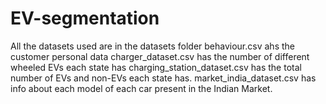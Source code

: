 # EV-segmentation
All the datasets used are in the datasets folder
behaviour.csv ahs the customer personal data
charger_dataset.csv has the number of different wheeled EVs each state has
charging_station_dataset.csv has the total number of EVs and non-EVs each state has.
market_india_dataset.csv has info about each model of each car present in the Indian Market.
